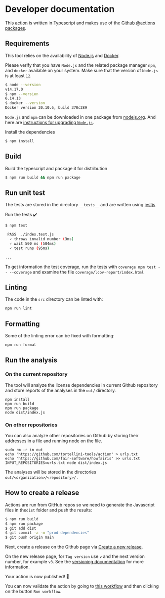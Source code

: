# Developer documentation

This [action](https://docs.github.com/en/actions/creating-actions/creating-a-javascript-action) is written in 
[Typescript](https://www.typescriptlang.org) 
and makes use of the
[Github @actions packages](https://github.com/actions/toolkit/blob/master/README.md#packages).


## Requirements

This tool relies on the availability of [Node.js](https://nodejs.org/) and 
[Docker](https://docs.docker.com/get-docker/).

Please verify that you have `Node.js` and the related package manager `npm`, and `docker` available on your 
system. Make sure that the version of `Node.js` is at least `12`.

```bash
$ node --version
v14.17.0
$ npm --version
6.14.13
$ docker --version
Docker version 20.10.6, build 370c289
```

`Node.js` and `npm` can be downloaded in one package from [nodejs.org](https://nodejs.org/en/). And here are
[instructions for upgrading `Node.js`](https://phoenixnap.com/kb/update-node-js-version#ftoc-heading-3).

Install the dependencies
```bash
$ npm install
```


## Build

Build the typescript and package it for distribution
```bash
$ npm run build && npm run package
```


## Run unit test

The tests are stored in the directory `__tests__` and are written using 
[jestjs](https://jestjs.io/). 

Run the tests :heavy_check_mark:
```bash
$ npm test

 PASS  ./index.test.js
  ✓ throws invalid number (3ms)
  ✓ wait 500 ms (504ms)
  ✓ test runs (95ms)

...
```

To get information the test coverage, run the tests with 
`coverage npm test -- --coverage` and 
examine the file `coverage/lcov-report/index.html`

## Linting

The code in the `src` directory can be linted with:

```bash
npm run lint
```

## Formatting

Some of the linting error can be fixed with formatting:

```bash
npm run format
```


## Run the analysis

### On the current repository

The tool will analyze the license dependencies in current Github 
repository and store reports of the analyses in the `out/` 
directory.

```shell
npm install
npm run build
npm run package
node dist/index.js
```

### On other repositories

You can also analyze other repositories  on Github by storing their addresses in
a file and running node on the file.

```
sudo rm -r in out
echo 'https://github.com/tortellini-tools/action' > urls.txt
echo 'https://github.com/fair-software/howfairis' >> urls.txt
INPUT_REPOSITORIES=urls.txt node dist/index.js
```

The analyses will be stored in the directories 
`out/<organization>/<repository>/` .



## How to create a release

Actions are run from GitHub repos so we need to generate the Javascript files in the`dist` folder and push the results:

```bash
$ npm run build
$ npm run package
$ git add dist
$ git commit -a -m "prod dependencies"
$ git push origin main
```

Next, create a release on the Github page via 
[Create a new release](https://github.com/tortellini-tools/action/releases/new).

On the new release page, for `Tag version` use `v` and the next version number, for example `v3`.
See the [versioning documentation](https://github.com/actions/toolkit/blob/master/docs/action-versioning.md)
for more information.

Your action is now published! :rocket:

You can now validate the action by going to 
[this workflow](https://github.com/tortellini-tools/action/actions/workflows/tortellini.yml)
and then clicking on the button `Run workflow`.
